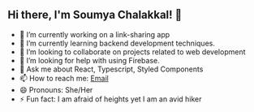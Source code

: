 ## Hi there, I'm Soumya Chalakkal! 👋

- 🔭 I’m currently working on a link-sharing app
- 🌱 I’m currently learning backend development techniques.
- 👯 I’m looking to collaborate on projects related to web development
- 🤔 I’m looking for help with using Firebase.
- 💬 Ask me about React, Typescript, Styled Components
- 📫 How to reach me: [Email](soumyachalakkal@gmail.com) 
- 😄 Pronouns: She/Her
- ⚡ Fun fact: I am afraid of heights yet I am an avid hiker
  
